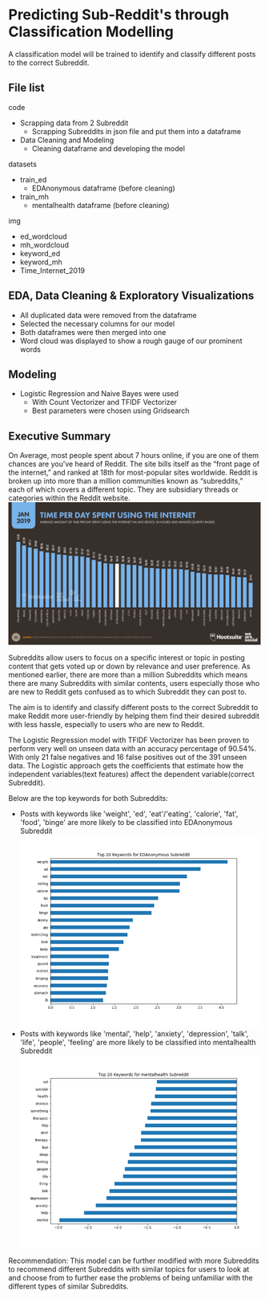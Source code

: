 # Predicting Sub-Reddit's through Classification Modelling

A classification model will be trained to identify and classify different posts to the correct Subreddit.

## File list

code
- Scrapping data from 2 Subreddit   
    - Scrapping Subreddits in json file and put them into a dataframe      
- Data Cleaning and Modeling
    - Cleaning dataframe and developing the model   

datasets
- train_ed
    - EDAnonymous dataframe (before cleaning)
- train_mh
    - mentalhealth dataframe (before cleaning)

img
- ed_wordcloud
- mh_wordcloud
- keyword_ed
- keyword_mh
- Time_Internet_2019

## EDA, Data Cleaning & Exploratory Visualizations
- All duplicated data were removed from the dataframe
- Selected the necessary columns for our model
- Both dataframes were then merged into one
- Word cloud was displayed to show a rough gauge of our prominent words

## Modeling
- Logistic Regression and Naive Bayes were used
    - With Count Vectorizer and TFIDF Vectorizer
    - Best parameters were chosen using Gridsearch

## Executive Summary
On Average, most people spent about 7 hours online, if you are one of them chances are you’ve heard of Reddit. The site bills itself as the “front page of the internet,” and ranked at 18th for most-popular sites worldwide. Reddit is broken up into more than a million communities known as “subreddits,” each of which covers a different topic. They are subsidiary threads or categories within the Reddit website.
![Average number of hours spend online for different countries](./img/Time_Internet_2019.png)

Subreddits allow users to focus on a specific interest or topic in posting content that gets voted up or down by relevance and user preference. As mentioned earlier, there are more than a million Subreddits which means there are many Subreddits with similar contents, users especially those who are new to Reddit gets confused as to which Subreddit they can post to.

The aim is to identify and classify different posts to the correct Subreddit to make Reddit more user-friendly by helping them find their desired subreddit with less hassle, especially to users who are new to Reddit.

The Logistic Regression model with TFIDF Vectorizer has been proven to perform very well on unseen data with an accuracy percentage of 90.54%. With only 21 false negatives and 16 false positives out of the 391 unseen data. The Logistic approach gets the coefficients that estimate how the independent variables(text features) affect the dependent variable(correct Subreddit).

Below are the top keywords for both Subreddits:
- Posts with keywords like 'weight', 'ed', 'eat'/'eating', 'calorie', 'fat', 'food', 'binge' are more likely to be classified into EDAnonymous Subreddit
![](./img/keyword_ed.png)
- Posts with keywords like 'mental', 'help', 'anxiety', 'depression', 'talk', 'life', 'people', 'feeling' are more likely to be classified into mentalhealth Subreddit
![](./img/keyword_mh.png)

Recommendation: This model can be further modified with more Subreddits to recommend different Subreddits with similar topics for users to look at and choose from to further ease the problems of being unfamiliar with the different types of similar Subreddits.
